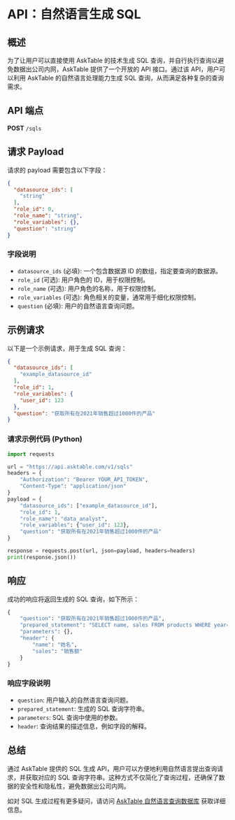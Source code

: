 # API：自然语言生成 SQL

## 概述

为了让用户可以直接使用 AskTable 的技术生成 SQL 查询，并自行执行查询以避免数据出公司内网，AskTable 提供了一个开放的 API 接口。通过该 API，用户可以利用 AskTable 的自然语言处理能力生成 SQL 查询，从而满足各种复杂的查询需求。

## API 端点
**POST** `/sqls`

## 请求 Payload
请求的 payload 需要包含以下字段：

```json
{
  "datasource_ids": [
    "string"
  ],
  "role_id": 0,
  "role_name": "string",
  "role_variables": {},
  "question": "string"
}
```



### 字段说明
- `datasource_ids` (必填): 一个包含数据源 ID 的数组，指定要查询的数据源。
- `role_id` (可选): 用户角色的 ID，用于权限控制。
- `role_name` (可选): 用户角色的名称，用于权限控制。
- `role_variables` (可选): 角色相关的变量，通常用于细化权限控制。
- `question` (必填): 用户的自然语言查询问题。

## 示例请求
以下是一个示例请求，用于生成 SQL 查询：

```json
{
  "datasource_ids": [
    "example_datasource_id"
  ],
  "role_id": 1,
  "role_variables": {
    "user_id": 123
  },
  "question": "获取所有在2021年销售超过1000件的产品"
}

```

### 请求示例代码 (Python)
```python
import requests

url = "https://api.asktable.com/v1/sqls"
headers = {
    "Authorization": "Bearer YOUR_API_TOKEN",
    "Content-Type": "application/json"
}
payload = {
    "datasource_ids": ["example_datasource_id"],
    "role_id": 1,
    "role_name": "data_analyst",
    "role_variables": {"user_id": 123},
    "question": "获取所有在2021年销售超过1000件的产品"
}

response = requests.post(url, json=payload, headers=headers)
print(response.json())

```



## 响应
成功的响应将返回生成的 SQL 查询，如下所示：
```python
{
    "question": "获取所有在2021年销售超过1000件的产品",
    "prepared_statement": "SELECT name, sales FROM products WHERE year=2021 AND sales>1000",
    "parameters": {},
    "header": {
        "name": "姓名",
        "sales": "销售额"
    }
}
```

### 响应字段说明
- `question`: 用户输入的自然语言查询问题。
- `prepared_statement`: 生成的 SQL 查询字符串。
- `parameters`: SQL 查询中使用的参数。
- `header`: 查询结果的描述信息，例如字段的解释。



## 总结
通过 AskTable 提供的 SQL 生成 API，用户可以方便地利用自然语言提出查询请求，并获取对应的 SQL 查询字符串。这种方式不仅简化了查询过程，还确保了数据的安全性和隐私性，避免数据出公司内网。

如对 SQL 生成过程有更多疑问，请访问 [AskTable 自然语言查询数据库](database-query-via-natural-language.md) 获取详细信息。
